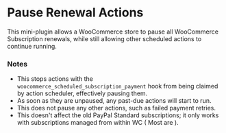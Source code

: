 # Pause Renewal Actions
This mini-plugin allows a WooCommerce store to pause all WooCommerce Subscription renewals, while still allowing other scheduled actions to continue running.


### Notes
- This stops actions with the `woocommerce_scheduled_subscription_payment` hook from being claimed by action scheduler, effectively pausing them.
- As soon as they are unpaused, any past-due actions will start to run.
- This does not pause any other actions, such as failed payment retries.
- This doesn't affect the old PayPal Standard subscriptions; it only works with subscriptions managed from within WC ( Most are ).
